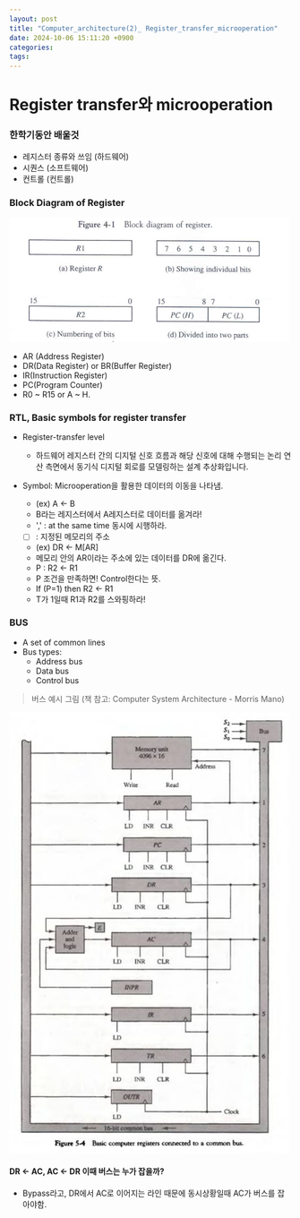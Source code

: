 ```yaml
---
layout: post
title: "Computer_architecture(2)_ Register_transfer_microoperation"
date: 2024-10-06 15:11:20 +0900
categories: 
tags: 
---
```


# Register transfer와 microoperation

### 한학기동안 배울것

- 레지스터 종류와 쓰임 (하드웨어)
- 시퀀스 (소프트웨어)
- 컨트롤 (컨트롤)

### Block Diagram of Register

<img src="/post_img/image1006.png" width="500px">

- AR (Address Register)
- DR(Data Register) or BR(Buffer Register)
- IR(Instruction Register)
- PC(Program Counter)
- R0 ~ R15  or  A ~ H.


### RTL, Basic symbols for register transfer

- Register-transfer level
    - 하드웨어 레지스터 간의 디지털 신호 흐름과 해당 신호에 대해 수행되는 논리 연산 측면에서 동기식 디지털 회로를 모델링하는 설계 추상화입니다.

- Symbol: Microoperation을 활용한 데이터의 이동을 나타냄.
    - (ex) A <- B
    - B라는 레지스터에서 A레지스터로 데이터를 옮겨라!
    - ',' : at the same time 동시에 시행하라.
    - [ ]  : 지정된 메모리의 주소
    - (ex) DR <- M[AR]
    - 메모리 안의 AR이라는 주소에 있는 데이터를 DR에 옮긴다.
    - P : R2 <- R1
    - P 조건을 만족하면! Control한다는 뜻.
    - If (P=1) then R2 <- R1
    - T가 1일때 R1과 R2를 스와핑하라!

### BUS

- A set of common lines
- Bus types: 
    - Address bus 
    - Data bus 
    - Control bus

> 버스 예시 그림 (책 참고: Computer System Architecture - Morris Mano)

<img src="/post_img/image1006-1.png" width="500px">

#### DR <- AC, AC <- DR 이때 버스는 누가 잡을까?

- Bypass라고, DR에서 AC로 이어지는 라인 때문에 동시상황일때 AC가 버스를 잡아야함.